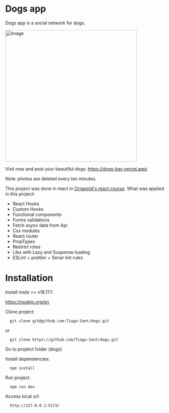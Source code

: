 # Dogs app

Dogs app is a social network for dogs.

[<img width="416" alt="image" src="https://github.com/Tiago-Sant/dogs/assets/82619418/28f8dd0e-04c3-4184-8119-5e9a0faeeb56">
](https://dogs-bay.vercel.app/)

Visit now and post your beautiful dogs: https://dogs-bay.vercel.app/

Note: photos are deleted every ten minutes.

This project was done in react in [Origamid's react course](https://www.origamid.com/curso/react-completo/).
What was applied in this project:

- React Hooks
- Custom Hooks
- Functional components
- Forms validations
- Fetch async data from Api
- Css modules
- React router
- PropTypes
- Restrict rotes
- Libs with Lazy and Suspense loading
- ESLint + prettier + Sonar lint rules


# Installation

Install node >= v18.17.1:

https://nodejs.org/en

Clone project:

```
  git clone git@github.com:Tiago-Sant/dogs.git
```
  or
```
  git clone https://github.com/Tiago-Sant/dogs.git
```

Go to projetct folder (dogs)

Install dependencies:

```
  npm install
```

Run project:

```
  npm run dev
```

Access local url:

```
  http://127.0.0.1:5173/
```

